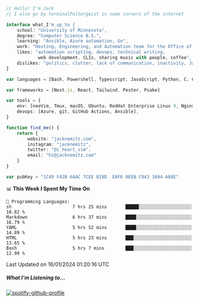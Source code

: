 ```typescript
// Hello! I'm Jack
// I also go by terminalPoltergeist in some corners of the internet

interface what_I'm_up_to {
    school: "University of Minnesota",
    degree: "Computer Science B.S.",
    learning: "Ansible, Azure automation, Go",
    work: "Hosting, Engineering, and Automation team for the Office of Information Technology at UMN",
    likes: "automation scripting, devops, technical writing,
            web development, CLIs, sharing music with people, coffee",
    dislikes: "politics, clutter, lack of communication, inactivity, Java",
}

var languages = [Bash, Powershell, Typescript, JavaScript, Python, C, C++]

var frameworks = [Next.js, React, Tailwind, Pester, Psake]

var tools = {
    env: [neoVim, Tmux, macOS, Ubuntu, RedHat Enterprise Linux 9, Nginx, DigitalOcean, Cloudflare],
    devops: [Azure, git, GitHub Actions, Ansible],
}

function find_me() {
    return {
        website: "jacknemitz.com",
        instagram: "jacknemitz",
        twitter: "@i_heart_vim",
        email: "hi@jacknemitz.com"
    }
}

var pubKey = "1C49 F42B 6AAC 7CEE B18D  EAF6 0EEB C943 1694 A88E"
```

<!--START_SECTION:waka-->
📊 **This Week I Spent My Time On** 

```text
💬 Programming Languages: 
sh                       7 hrs 25 mins       █████░░░░░░░░░░░░░░░░░░░░   18.82 % 
Markdown                 6 hrs 37 mins       ████░░░░░░░░░░░░░░░░░░░░░   16.79 % 
YAML                     5 hrs 52 mins       ████░░░░░░░░░░░░░░░░░░░░░   14.89 % 
HTML                     5 hrs 23 mins       ███░░░░░░░░░░░░░░░░░░░░░░   13.65 % 
Bash                     5 hrs 7 mins        ███░░░░░░░░░░░░░░░░░░░░░░   12.99 % 
```


 Last Updated on 16/01/2024 01:20:16 UTC
<!--END_SECTION:waka-->

##### What I'm Listening to...

[![spotify-github-profile](https://spotify-github-profile.vercel.app/api/view?uid=jack.nemitz&cover_image=true&show_offline=true&bar_color=53b14f&bar_color_cover=false&background_color=121212FF)](https://spotify-github-profile.vercel.app/api/view?uid=jack.nemitz&redirect=true)


